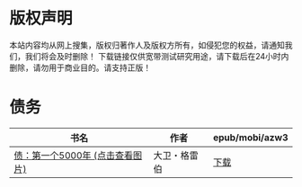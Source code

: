 # 版权声明

本站内容均从网上搜集，版权归著作人及版权方所有，如侵犯您的权益，请通知我们，我们将会及时删除！ 下载链接仅供宽带测试研究用途，请下载后在24小时内删除，请勿用于商业目的。请支持正版！

# 债务

| 书名 | 作者 | epub/mobi/azw3 |
| --- | --- | --- |
| [债：第一个5000年 (点击查看图片)](https://www.dushupai.com/attachment/2024/06/07/aaf3cff04e89b59b.jpg) | 大卫・格雷伯 | [下载](https://url89.ctfile.com/f/31084289-1357037263-d306b9?p=8866) |
